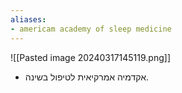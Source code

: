 ```yaml
---
aliases:
- americam academy of sleep medicine
---
```

![[Pasted image 20240317145119.png]]
- אקדמיה אמרקיאית לטיפול בשינה.